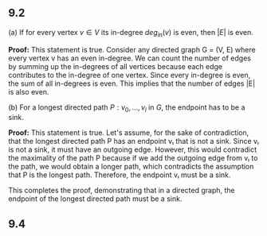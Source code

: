 


## 9.2

(a) If for every vertex $v \in V$ its in-degree $deg_{in}(v)$ is even, then $|E|$ is even.

**Proof:**
This statement is true. Consider any directed graph G = (V, E) where every vertex v has an even in-degree. We can count the number of edges by summing up the in-degrees of all vertices because each edge contributes to the in-degree of one vertex. Since every in-degree is even, the sum of all in-degrees is even. This implies that the number of edges |E| is also even.


(b) For a longest directed path $P : v_0, \dots , v_l$ in $G$, the endpoint has to be a sink.

**Proof:**
This statement is true. Let's assume, for the sake of contradiction, that the longest directed path P has an endpoint vₗ that is not a sink. Since vₗ is not a sink, it must have an outgoing edge. However, this would contradict the maximality of the path P because if we add the outgoing edge from vₗ to the path, we would obtain a longer path, which contradicts the assumption that P is the longest path. Therefore, the endpoint vₗ must be a sink.

This completes the proof, demonstrating that in a directed graph, the endpoint of the longest directed path must be a sink.



## 9.4